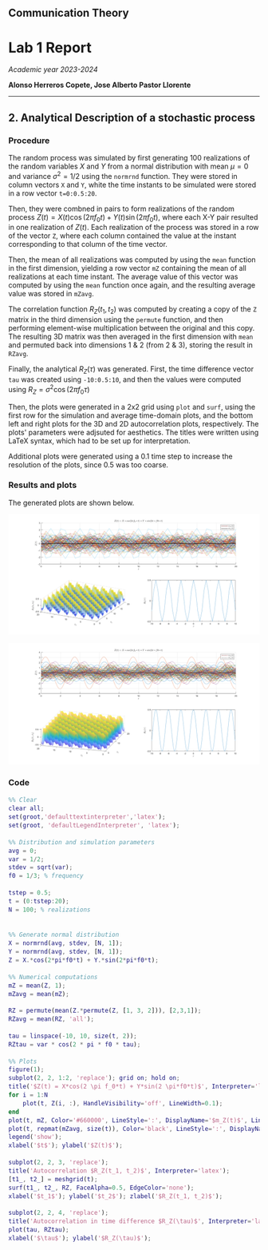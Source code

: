## Communication Theory

# Lab 1 Report

*Academic year 2023-2024*  

**Alonso Herreros Copete, Jose Alberto Pastor Llorente**

---

## 2. Analytical Description of a stochastic process

### Procedure

The random process was simulated by first generating 100 realizations of the random variables $X$ and $Y$ from
a normal distribution with mean $\mu = 0$ and variance $\sigma^2 = 1/2$ using the `normrnd` function. They
were stored in column vectors `X` and `Y`, white the time instants to be simulated were stored in a row vector
`t=0:0.5:20`.

Then, they were combned in pairs to form realizations of the random process $Z(t) = X(t) \cos(2\pi f_0 t) +
Y(t) \sin(2\pi f_0 t)$, where each X-Y pair resulted in one realization of $Z(t)$. Each realization of the
process was stored in a row of the vector `Z`, where each column contained the value at the instant
corresponding to that column of the time vector.

Then, the mean of all realizations was computed by using the `mean` function in the first dimension, yielding
a row vector `mZ` containing the mean of all realizations at each time instant. The average value of this
vector was computed by using the `mean` function once again, and the resulting average value was stored in
`mZavg`.

The correlation function $R_Z(t_1, t_2)$ was computed by creating a copy of the `Z` matrix in the third
dimension using the `permute` function, and then performing element-wise multiplication between the original
and this copy. The resulting 3D matrix was then averaged in the first dimension with `mean` and permuted back
into dimensions 1 & 2 (from 2 & 3), storing the result in `RZavg`.

Finally, the analytical $R_Z(\tau)$ was generated. First, the time difference vector `tau` was created using
`-10:0.5:10`, and then the values were computed using $R_Z = \sigma^2 \cos(2 \pi f_0 \tau)$

Then, the plots were generated in a 2x2 grid using `plot` and `surf`, using the first row for the simulation
and average time-domain plots, and the bottom left and right plots for the 3D and 2D autocorrelation plots,
respectively. The plots' parameters were adjsuted for aesthetics. The titles were written using LaTeX
syntax, which had to be set up for interpretation.

Additional plots were generated using a 0.1 time step to increase the resolution of the plots, since 0.5 was
too coarse.

### Results and plots

The generated plots are shown below.

![alt text](figures/Exercise2.svg)

![alt text](figures/Exercise2_hr.svg)

### Code

```Matlab
%% Clear
clear all;
set(groot,'defaulttextinterpreter','latex');  
set(groot, 'defaultLegendInterpreter', 'latex');

%% Distribution and simulation parameters
avg = 0;
var = 1/2;
stdev = sqrt(var);
f0 = 1/3; % frequency

tstep = 0.5;
t = (0:tstep:20);
N = 100; % realizations


%% Generate normal distribution
X = normrnd(avg, stdev, [N, 1]);
Y = normrnd(avg, stdev, [N, 1]);
Z = X.*cos(2*pi*f0*t) + Y.*sin(2*pi*f0*t);

%% Numerical computations
mZ = mean(Z, 1);
mZavg = mean(mZ);

RZ = permute(mean(Z.*permute(Z, [1, 3, 2])), [2,3,1]);
RZavg = mean(RZ, 'all');

tau = linspace(-10, 10, size(t, 2));
RZtau = var * cos(2 * pi * f0 * tau);

%% Plots
figure(1);
subplot(2, 2, 1:2, 'replace'); grid on; hold on;
title('$Z(t) = X*cos(2 \pi f_0*t) + Y*sin(2 \pi*f0*t)$', Interpreter='latex');
for i = 1:N
    plot(t, Z(i, :), HandleVisibility='off', LineWidth=0.1);
end
plot(t, mZ, Color='#660000', LineStyle=':', DisplayName='$m_Z(t)$', LineWidth=1.8);
plot(t, repmat(mZavg, size(t)), Color='black', LineStyle=':', DisplayName='$\hat{m}_Z(t)$', LineWidth=1.8);
legend('show');
xlabel('$t$'); ylabel('$Z(t)$');

subplot(2, 2, 3, 'replace');
title('Autocorrelation $R_Z(t_1, t_2)$', Interpreter='latex');
[t1_, t2_] = meshgrid(t);
surf(t1_, t2_, RZ, FaceAlpha=0.5, EdgeColor='none');
xlabel('$t_1$'); ylabel('$t_2$'); zlabel('$R_Z(t_1, t_2)$');

subplot(2, 2, 4, 'replace');
title('Autocorrelation in time difference $R_Z(\tau)$', Interpreter='latex');
plot(tau, RZtau);
xlabel('$\tau$'); ylabel('$R_Z(\tau)$');
```
